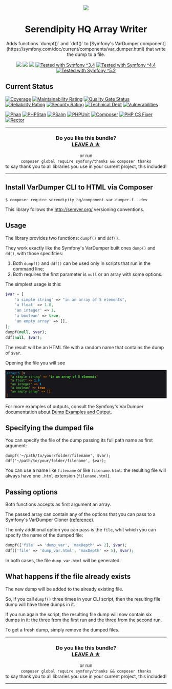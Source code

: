 <p align="center">
    <a href="http://www.serendipityhq.com" target="_blank">
        <img style="max-width: 350px" src="http://www.serendipityhq.com/assets/open-source-projects/Logo-SerendipityHQ-Icon-Text-Purple.png">
    </a>
</p>

<h1 align="center">Serendipity HQ Array Writer</h1>
<p align="center">Adds functions `dumpf()` and `ddf()` to [Symfony's VarDumper component](https://symfony.com/doc/current/components/var_dumper.html) that write the dump to a file.</p>
<p align="center">
    <a href="https://github.com/Aerendir/component-var-dumper-f/releases"><img src="https://img.shields.io/packagist/v/serendipity_hq/component-var-dumper-f.svg?style=flat-square"></a>
    <a href="https://opensource.org/licenses/MIT"><img src="https://img.shields.io/badge/license-MIT-brightgreen.svg?style=flat-square"></a>
    <a href="https://github.com/Aerendir/component-var-dumper-f/releases"><img src="https://img.shields.io/packagist/php-v/serendipity_hq/component-var-dumper-f?color=%238892BF&style=flat-square&logo=php" /></a>
    <a title="Tested with Symfony ^3.4" href="https://github.com/Aerendir/component-var-dumper-f/actions?query=branch%3Adev"><img title="Tested with Symfony ^3.4" src="https://img.shields.io/badge/Symfony-%5E3.4-333?style=flat-square&logo=symfony" /></a>
    <a title="Tested with Symfony ^4.4" href="https://github.com/Aerendir/component-var-dumper-f/actions?query=branch%3Adev"><img title="Tested with Symfony ^4.4" src="https://img.shields.io/badge/Symfony-%5E4.4-333?style=flat-square&logo=symfony" /></a>
    <a title="Tested with Symfony ^5.2" href="https://github.com/Aerendir/component-var-dumper-f/actions?query=branch%3Adev"><img title="Tested with Symfony ^5.2" src="https://img.shields.io/badge/Symfony-%5E5.2-333?style=flat-square&logo=symfony" /></a>
</p>

## Current Status

[![Coverage](https://sonarcloud.io/api/project_badges/measure?project=Aerendir_component-var-dumper-f&metric=coverage)](https://sonarcloud.io/dashboard?id=Aerendir_component-var-dumper-f)
[![Maintainability Rating](https://sonarcloud.io/api/project_badges/measure?project=Aerendir_component-var-dumper-f&metric=sqale_rating)](https://sonarcloud.io/dashboard?id=Aerendir_component-var-dumper-f)
[![Quality Gate Status](https://sonarcloud.io/api/project_badges/measure?project=Aerendir_component-var-dumper-f&metric=alert_status)](https://sonarcloud.io/dashboard?id=Aerendir_component-var-dumper-f)
[![Reliability Rating](https://sonarcloud.io/api/project_badges/measure?project=Aerendir_component-var-dumper-f&metric=reliability_rating)](https://sonarcloud.io/dashboard?id=Aerendir_component-var-dumper-f)
[![Security Rating](https://sonarcloud.io/api/project_badges/measure?project=Aerendir_component-var-dumper-f&metric=security_rating)](https://sonarcloud.io/dashboard?id=Aerendir_component-var-dumper-f)
[![Technical Debt](https://sonarcloud.io/api/project_badges/measure?project=Aerendir_component-var-dumper-f&metric=sqale_index)](https://sonarcloud.io/dashboard?id=Aerendir_component-var-dumper-f)
[![Vulnerabilities](https://sonarcloud.io/api/project_badges/measure?project=Aerendir_component-var-dumper-f&metric=vulnerabilities)](https://sonarcloud.io/dashboard?id=Aerendir_component-var-dumper-f)

[![Phan](https://github.com/Aerendir/component-var-dumper-f/workflows/Phan/badge.svg)](https://github.com/Aerendir/component-var-dumper-f/actions?query=branch%3Adev)
[![PHPStan](https://github.com/Aerendir/component-var-dumper-f/workflows/PHPStan/badge.svg)](https://github.com/Aerendir/component-var-dumper-f/actions?query=branch%3Adev)
[![PSalm](https://github.com/Aerendir/component-var-dumper-f/workflows/PSalm/badge.svg)](https://github.com/Aerendir/component-var-dumper-f/actions?query=branch%3Adev)
[![PHPUnit](https://github.com/Aerendir/component-var-dumper-f/workflows/PHPunit/badge.svg)](https://github.com/Aerendir/component-var-dumper-f/actions?query=branch%3Adev)
[![Composer](https://github.com/Aerendir/component-var-dumper-f/workflows/Composer/badge.svg)](https://github.com/Aerendir/component-var-dumper-f/actions?query=branch%3Adev)
[![PHP CS Fixer](https://github.com/Aerendir/component-var-dumper-f/workflows/PHP%20CS%20Fixer/badge.svg)](https://github.com/Aerendir/component-var-dumper-f/actions?query=branch%3Adev)
[![Rector](https://github.com/Aerendir/component-var-dumper-f/workflows/Rector/badge.svg)](https://github.com/Aerendir/component-var-dumper-f/actions?query=branch%3Adev)

<hr />
<h3 align="center">
    <b>Do you like this bundle?</b><br />
    <b><a href="#js-repo-pjax-container">LEAVE A &#9733;</a></b>
</h3>
<p align="center">
    or run<br />
    <code>composer global require symfony/thanks && composer thanks</code><br />
    to say thank you to all libraries you use in your current project, this included!
</p>
<hr />

## Install VarDumper CLI to HTML via Composer

    $ composer require serendipity_hq/component-var-dumper-f --dev

This library follows the http://semver.org/ versioning conventions.

## Usage

The library provides two functions: `dumpf()` and `ddf()`.

They work exactly like the Symfony's VarDumper built ones `dump()` and `dd()`, with those specifities:

1. Both `dumpf()` and `ddf()` can be used only in scripts that run in the command line;
2. Both requires the first parameter is `null` or an array with some options.

The simplest usage is this:

```php
$var = [
    'a simple string' => "in an array of 5 elements",
    'a float' => 1.0,
    'an integer' => 1,
    'a boolean' => true,
    'an empty array' => [],
];
dumpf(null, $var);
ddf(null, $var);
```

The result will be an HTML file with a  random name that contains the dump of `$var`.

Opening the file you will see

![](docs/01-simple.png)

For more examples of outputs, consult the Symfony's VarDumper documentation about [Dump Examples and Output](https://symfony.com/doc/current/components/var_dumper.html#dump-examples-and-output).

## Specifying the dumped file

You can specify the file of the dump passing its full path name as first argument:

```console
dumpf('~/path/to/your/folder/filename', $var);
ddf('~/path/to/your/folder/filename', $var);
```

You can use a name like `filename` or like `filename.html`: the resulting file will always have one `.html` extension (`filename.html`).

## Passing options

Both functions accepts as first argument an array.

The passed array can contain any of the options that you can pass to a Symfony's VarDumper Cloner ([reference](https://symfony.com/doc/current/components/var_dumper/advanced.html#cloners)).

The only additional option you can pass is the `file`, whit which you can specify the name of the dumped file:

```php
dumpf(['file' => 'dump_var', 'maxDepth' => 2], $var);
ddf(['file' => 'dump_var.html', 'maxDepth' => 5], $var);
```

In both cases, the file `dump_var.html` will be generated.

## What happens if the file already exists

The new dump will be added to the already existing file.

So, if you call `dumpf()` three times in your CLI script, then the resulting file dump will have three dumps in it.

If you run again the script, the resulting file dump will now contain six dumps in it: the three from the first run and the three from the second run.

To get a fresh dump, simply remove the dumped files.

<hr />
<h3 align="center">
    <b>Do you like this bundle?</b><br />
    <b><a href="#js-repo-pjax-container">LEAVE A &#9733;</a></b>
</h3>
<p align="center">
    or run<br />
    <code>composer global require symfony/thanks && composer thanks</code><br />
    to say thank you to all libraries you use in your current project, this included!
</p>
<hr />
